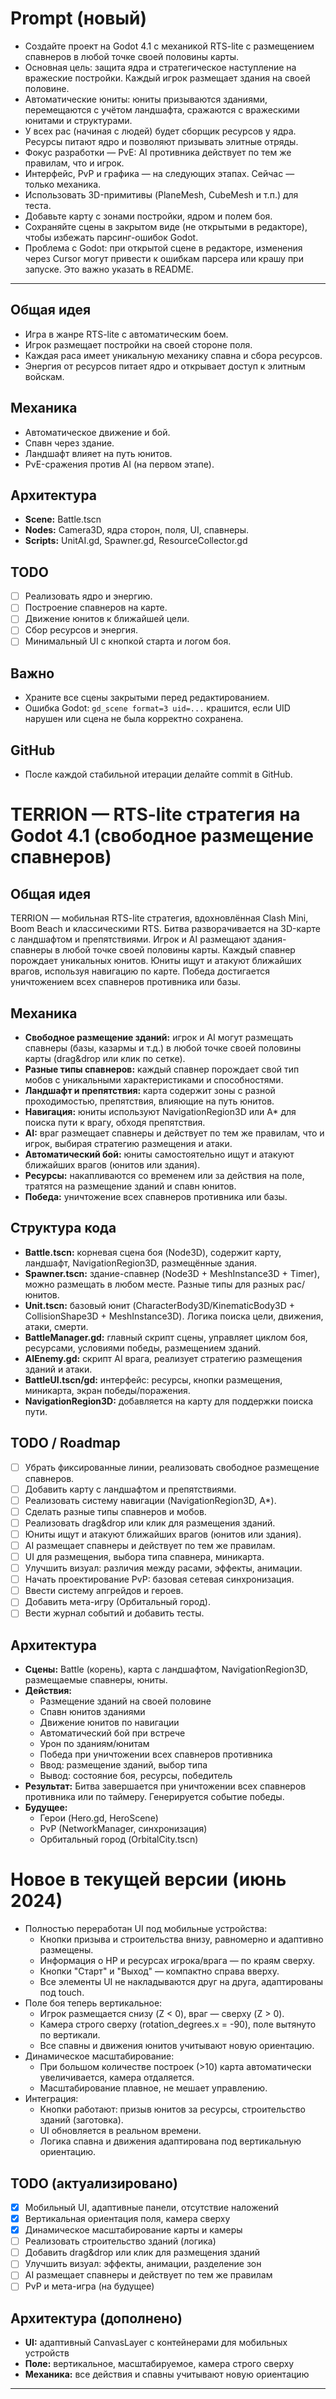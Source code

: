 # Prompt (новый)

* Создайте проект на Godot 4.1 с механикой RTS-lite с размещением спавнеров в любой точке своей половины карты.
* Основная цель: защита ядра и стратегическое наступление на вражеские постройки. Каждый игрок размещает здания на своей половине.
* Автоматические юниты: юниты призываются зданиями, перемещаются с учётом ландшафта, сражаются с вражескими юнитами и структурами.
* У всех рас (начиная с людей) будет сборщик ресурсов у ядра. Ресурсы питают ядро и позволяют призывать элитные отряды.
* Фокус разработки — PvE: AI противника действует по тем же правилам, что и игрок.
* Интерфейс, PvP и графика — на следующих этапах. Сейчас — только механика.
* Использовать 3D-примитивы (PlaneMesh, CubeMesh и т.п.) для теста.
* Добавьте карту с зонами постройки, ядром и полем боя.
* Сохраняйте сцены в закрытом виде (не открытыми в редакторе), чтобы избежать парсинг-ошибок Godot.
* Проблема с Godot: при открытой сцене в редакторе, изменения через Cursor могут привести к ошибкам парсера или крашу при запуске. Это важно указать в README.

---

## Общая идея

- Игра в жанре RTS-lite с автоматическим боем.
- Игрок размещает постройки на своей стороне поля.
- Каждая раса имеет уникальную механику спавна и сбора ресурсов.
- Энергия от ресурсов питает ядро и открывает доступ к элитным войскам.

## Механика

- Автоматическое движение и бой.
- Спавн через здание.
- Ландшафт влияет на путь юнитов.
- PvE-сражения против AI (на первом этапе).

## Архитектура

- **Scene:** Battle.tscn
- **Nodes:** Camera3D, ядра сторон, поля, UI, спавнеры.
- **Scripts:** UnitAI.gd, Spawner.gd, ResourceCollector.gd

## TODO

- [ ] Реализовать ядро и энергию.
- [ ] Построение спавнеров на карте.
- [ ] Движение юнитов к ближайшей цели.
- [ ] Сбор ресурсов и энергия.
- [ ] Минимальный UI с кнопкой старта и логом боя.

## Важно

- Храните все сцены закрытыми перед редактированием.
- Ошибка Godot: `gd_scene format=3 uid=...` крашится, если UID нарушен или сцена не была корректно сохранена.

## GitHub

- После каждой стабильной итерации делайте commit в GitHub.

# TERRION — RTS-lite стратегия на Godot 4.1 (свободное размещение спавнеров)

## Общая идея

TERRION — мобильная RTS-lite стратегия, вдохновлённая Clash Mini, Boom Beach и классическими RTS. Битва разворачивается на 3D-карте с ландшафтом и препятствиями. Игрок и AI размещают здания-спавнеры в любой точке своей половины карты. Каждый спавнер порождает уникальных юнитов. Юниты ищут и атакуют ближайших врагов, используя навигацию по карте. Победа достигается уничтожением всех спавнеров противника или базы.

## Механика

- **Свободное размещение зданий:** игрок и AI могут размещать спавнеры (базы, казармы и т.д.) в любой точке своей половины карты (drag&drop или клик по сетке).
- **Разные типы спавнеров:** каждый спавнер порождает свой тип мобов с уникальными характеристиками и способностями.
- **Ландшафт и препятствия:** карта содержит зоны с разной проходимостью, препятствия, влияющие на путь юнитов.
- **Навигация:** юниты используют NavigationRegion3D или A* для поиска пути к врагу, обходя препятствия.
- **AI:** враг размещает спавнеры и действует по тем же правилам, что и игрок, выбирая стратегию размещения и атаки.
- **Автоматический бой:** юниты самостоятельно ищут и атакуют ближайших врагов (юнитов или здания).
- **Ресурсы:** накапливаются со временем или за действия на поле, тратятся на размещение зданий и спавн юнитов.
- **Победа:** уничтожение всех спавнеров противника или базы.

## Структура кода

- **Battle.tscn:** корневая сцена боя (Node3D), содержит карту, ландшафт, NavigationRegion3D, размещённые здания.
- **Spawner.tscn:** здание-спавнер (Node3D + MeshInstance3D + Timer), можно размещать в любом месте. Разные типы для разных рас/юнитов.
- **Unit.tscn:** базовый юнит (CharacterBody3D/KinematicBody3D + CollisionShape3D + MeshInstance3D). Логика поиска цели, движения, атаки, смерти.
- **BattleManager.gd:** главный скрипт сцены, управляет циклом боя, ресурсами, условиями победы, размещением зданий.
- **AIEnemy.gd:** скрипт AI врага, реализует стратегию размещения зданий и атаки.
- **BattleUI.tscn/gd:** интерфейс: ресурсы, кнопки размещения, миникарта, экран победы/поражения.
- **NavigationRegion3D:** добавляется на карту для поддержки поиска пути.

## TODO / Roadmap

- [ ] Убрать фиксированные линии, реализовать свободное размещение спавнеров.
- [ ] Добавить карту с ландшафтом и препятствиями.
- [ ] Реализовать систему навигации (NavigationRegion3D, A*).
- [ ] Сделать разные типы спавнеров и мобов.
- [ ] Реализовать drag&drop или клик для размещения зданий.
- [ ] Юниты ищут и атакуют ближайших врагов (юнитов или здания).
- [ ] AI размещает спавнеры и действует по тем же правилам.
- [ ] UI для размещения, выбора типа спавнера, миникарта.
- [ ] Улучшить визуал: различия между расами, эффекты, анимации.
- [ ] Начать проектирование PvP: базовая сетевая синхронизация.
- [ ] Ввести систему апгрейдов и героев.
- [ ] Добавить мета-игру (Орбитальный город).
- [ ] Вести журнал событий и добавить тесты.

## Архитектура

- **Сцены:** Battle (корень), карта с ландшафтом, NavigationRegion3D, размещаемые спавнеры, юниты.
- **Действия:**
  - Размещение зданий на своей половине
  - Спавн юнитов зданиями
  - Движение юнитов по навигации
  - Автоматический бой при встрече
  - Урон по зданиям/юнитам
  - Победа при уничтожении всех спавнеров противника
  - Ввод: размещение зданий, выбор типа
  - Вывод: состояние боя, ресурсы, победитель
- **Результат:** Битва завершается при уничтожении всех спавнеров противника или по таймеру. Генерируется событие победы.
- **Будущее:**
  - Герои (Hero.gd, HeroScene)
  - PvP (NetworkManager, синхронизация)
  - Орбитальный город (OrbitalCity.tscn)

# Новое в текущей версии (июнь 2024)

- Полностью переработан UI под мобильные устройства:
  - Кнопки призыва и строительства внизу, равномерно и адаптивно размещены.
  - Информация о HP и ресурсах игрока/врага — по краям сверху.
  - Кнопки "Старт" и "Выход" — компактно справа вверху.
  - Все элементы UI не накладываются друг на друга, адаптированы под touch.
- Поле боя теперь вертикальное:
  - Игрок размещается снизу (Z < 0), враг — сверху (Z > 0).
  - Камера строго сверху (rotation_degrees.x = -90), поле вытянуто по вертикали.
  - Все спавны и движения юнитов учитывают новую ориентацию.
- Динамическое масштабирование:
  - При большом количестве построек (>10) карта автоматически увеличивается, камера отдаляется.
  - Масштабирование плавное, не мешает управлению.
- Интеграция:
  - Кнопки работают: призыв юнитов за ресурсы, строительство зданий (заготовка).
  - UI обновляется в реальном времени.
  - Логика спавна и движения адаптирована под вертикальную ориентацию.

## TODO (актуализировано)
- [x] Мобильный UI, адаптивные панели, отсутствие наложений
- [x] Вертикальная ориентация поля, камера сверху
- [x] Динамическое масштабирование карты и камеры
- [ ] Реализовать строительство зданий (логика)
- [ ] Добавить drag&drop или клик для размещения зданий
- [ ] Улучшить визуал: эффекты, анимации, разделение зон
- [ ] AI размещает спавнеры и действует по тем же правилам
- [ ] PvP и мета-игра (на будущее)

## Архитектура (дополнено)
- **UI:** адаптивный CanvasLayer с контейнерами для мобильных устройств
- **Поле:** вертикальное, масштабируемое, камера строго сверху
- **Механика:** все действия и спавны учитывают новую ориентацию

---



    

  
